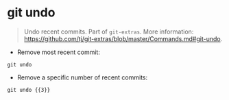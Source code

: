 # git undo

> Undo recent commits.
> Part of `git-extras`.
> More information: <https://github.com/tj/git-extras/blob/master/Commands.md#git-undo>.

- Remove most recent commit:

`git undo`

- Remove a specific number of recent commits:

`git undo {{3}}`
